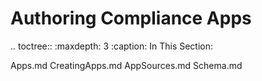 Authoring Compliance Apps
=========================

.. toctree::
   :maxdepth: 3
   :caption: In This Section:

   Apps.md
   CreatingApps.md
   AppSources.md
   Schema.md
